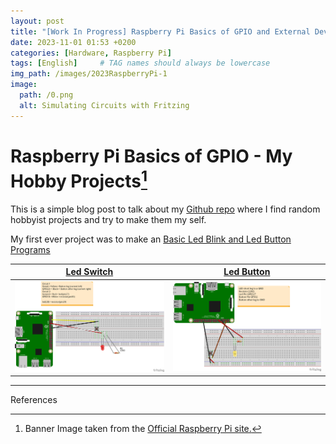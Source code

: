 ```yaml
---
layout: post
title: "[Work In Progress] Raspberry Pi Basics of GPIO and External Devices"
date: 2023-11-01 01:53 +0200
categories: [Hardware, Raspberry Pi]
tags: [English]     # TAG names should always be lowercase
img_path: /images/2023RaspberryPi-1
image:
  path: /0.png
  alt: Simulating Circuits with Fritzing 
---
```


# Raspberry Pi Basics of GPIO - My Hobby Projects[^1]

This is a simple blog post to talk about my [Github repo](https://github.com/omerwwazap/Raspberry-Pi-GPIO-Usage) where I find random hobbyist projects and try to make them my self.

My first ever project was to make an [Basic Led Blink and Led Button Programs](https://github.com/omerwwazap/Raspberry-Pi-GPIO-Usage#basic-led-blink-and-led-button-programs)

[Led Switch](https://github.com/omerwwazap/Raspberry-Pi-Basic-GPIO/blob/master/Led-Program/Switch) |  [Led Button](https://github.com/omerwwazap/Raspberry-Pi-Basic-GPIO/blob/master/Led-Program/Button) |
|:-------------------------:|:-------------------------:
![Switch](https://github.com/omerwwazap/Raspberry-Pi-Basic-GPIO/blob/master/Led-Program/Switch/1-Led-Switch_bb.png)  |  ![Button](https://github.com/omerwwazap/Raspberry-Pi-Basic-GPIO/blob/master/Led-Program/Button/2-Led-Button_bb.png) |


---
References

[^1]: Banner Image taken from the [Official Raspberry Pi site.](https://www.raspberrypi.com/)

